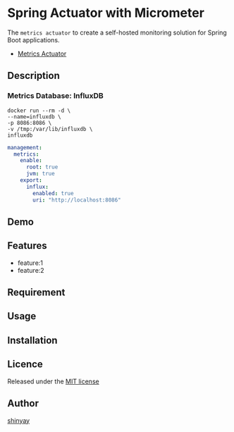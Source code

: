 # Spring Actuator with Micrometer

The `metrics actuator` to create a self-hosted monitoring solution for Spring Boot applications.


- [Metrics Actuator](https://docs.spring.io/spring-boot/docs/current/reference/html/production-ready-metrics.html)

## Description

### Metrics Database: InfluxDB
```
docker run --rm -d \
--name=influxdb \
-p 8086:8086 \
-v /tmp:/var/lib/influxdb \
influxdb
```

```yaml
management:
  metrics:
    enable:
      root: true
      jvm: true
    export:
      influx:
        enabled: true
        uri: "http://localhost:8086"
```



## Demo

## Features

- feature:1
- feature:2

## Requirement

## Usage

## Installation

## Licence

Released under the [MIT license](https://gist.githubusercontent.com/shinyay/56e54ee4c0e22db8211e05e70a63247e/raw/34c6fdd50d54aa8e23560c296424aeb61599aa71/LICENSE)

## Author

[shinyay](https://github.com/shinyay)

